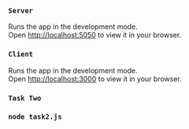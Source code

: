 ### `Server`

Runs the app in the development mode.\
Open [http://localhost:5050](http://localhost:5050) to view it in your browser.


### `Client`

Runs the app in the development mode.\
Open [http://localhost:3000](http://localhost:3000) to view it in your browser.

### `Task Two`

### `node task2.js`


